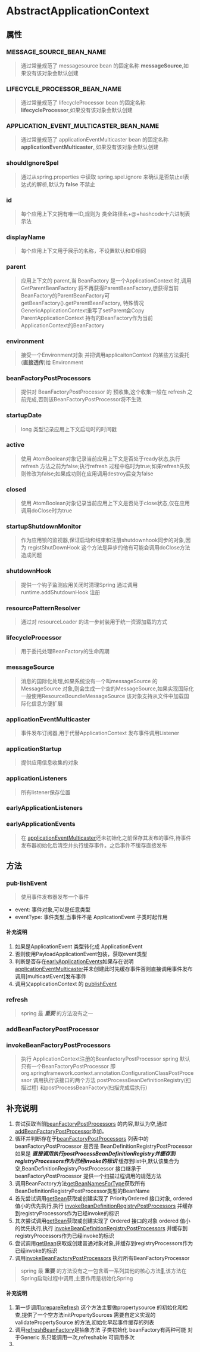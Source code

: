 # AbstractApplicationContext 
## 属性
### MESSAGE_SOURCE_BEAN_NAME
> 通过常量规范了 messagesource bean 的固定名称 **messageSource**,如果没有该对象会默认创建
### LIFECYCLE_PROCESSOR_BEAN_NAME
> 通过常量规范了 lifecycleProcessor bean 的固定名称 **lifecycleProcessor**,如果没有该对象会默认创建
### APPLICATION_EVENT_MULTICASTER_BEAN_NAME
> 通过常量规范了 applicationEventMulticaster bean 的固定名称 **applicationEventMulticaster**,,如果没有该对象会默认创建
### shouldIgnoreSpel
> 通过从spring.properties 中读取 spring.spel.ignore 来确认是否禁止el表达式的解析,默认为 **false** 不禁止
### id
> 每个应用上下文拥有唯一ID,规则为 类全路径名+@+hashcode十六进制表示法
### displayName
> 每个应用上下文用于展示的名称，不设置默认和ID相同
### parent
> 应用上下文的 parent,当 BeanFactory 是一个ApplicationContext 时,调用GetParentBeanFactory 将不再获得ParentBeanFactory,想获得当前BeanFactory的ParentBeanFactory可getBeanFactory().getParentBeanFactory, 特殊情况 GenericApplicationContext重写了setParent会Copy ParentApplicationContext 持有的BeanFactory作为当前ApplicationContext的BeanFactory
### environment
> 接受一个Environment对象 并把调用applicaitonContext 的某些方法委托(**直接透传**)给 Environment 
### beanFactoryPostProcessors
> 提供对 BeanFactoryPostProcessor 的 预收集,这个收集一般在 refresh 之前完成,否则该BeanFactoryPostProcessor将不生效
### startupDate
> long 类型记录应用上下文启动时的时间戳
### active
>使用 AtomBoolean对象记录当前应用上下文是否处于ready状态,执行refresh 方法之前为false;执行refresh 过程中临时为true;如果refresh失败则修改为false;如果成功则在应用调用destroy后变为false
### closed
>使用 AtomBoolean对象记录当前应用上下文是否处于close状态,仅在应用调用doClose时为true
### startupShutdownMonitor
> 作为应用锁的监视器,保证启动和结束和注册shutdownhook同步的对象,因为 registShutDownHook 这个方法是异步的他有可能会调用doClose方法造成问题
### shutdownHook
> 提供一个钩子监测应用关闭时清理Spring 通过调用runtime.addShutdownHook 注册
### resourcePatternResolver
> 通过对 resourceLoader 的进一步封装用于统一资源加载的方式
### lifecycleProcessor
>用于委托处理BeanFactory的生命周期
### messageSource
> 消息的国际化处理,如果系统没有一个叫messageSource 的MessageSource 对象,则会生成一个空的MessageSource,如果实现国际化一般使用ResourceBoundleMessageSource 该对象支持从文件中加载国际化信息方便扩展
### applicationEventMulticaster
> 事件发布订阅器,用于代替ApplicationContext 发布事件调用Listener

### applicationStartup
> 提供应用信息收集的对象
### applicationListeners
> 所有listener保存位置
### earlyApplicationListeners
> 
### earlyApplicationEvents
> 在 [applicationEventMulticaster](#applicationEventMulticaster)还未初始化之前保存其发布的事件,待事件发布器初始化后清空并执行缓存事件。之后事件不缓存直接发布
## 方法 

### pub·lishEvent
>使用事件发布器发布一个事件
* event: 事件对象,可以是任意类型
* eventType: 事件类型,当事件不是 ApplicationEvent 子类时起作用
#### 补充说明
1. 如果是ApplicationEvent 类型转化成 ApplicationEvent
2. 否则使用PayloadApplicationEvent包装，获取event类型
3. 判断是否存在[earlyApplicationEvents](#earlyApplicationEvents)如果存在说明[applicationEventMulticaster](#)并未创建此时先缓存事件否则直接调用事件发布调用[multicastEvent]发布事件
4. 调用父applicationContext 的 [publishEvent](#publishevent)

### refresh
> spring 最 ***重要*** 的方法没有之一

### addBeanFactoryPostProcessor



### invokeBeanFactoryPostProcessors
> 执行 ApplicationContext注册的BeanfactoryPostProcessor spring 默认只有一个BeanFactoryPostProcessor 即org.springframework.context.annotation.ConfigurationClassPostProcessor 调用执行该接口的两个方法 postProcessBeanDefinitionRegistry(扫描过程) 和postProcessBeanFactory(扫描完成后执行)
> 
## 补充说明
1. 尝试获取当前[beanFactoryPostProcessors](#beanFactoryPostProcessors) 的内容,默认为空,通过[addBeanFactoryPostProcessor](#addBeanFactoryPostProcessor)添加。
2. 循环并判断存在于[beanFactoryPostProcessors](#beanFactoryPostProcessors) 列表中的 beanFactoryPostProcessor 是否是 BeanDefinitionRegistryPostProcessor 如果是 ***直接调用执行postProcessBeanDefinitionRegistry并缓存到registryProcessors作为已经invoke的标识*** 缓存到list中,默认该集合为空,BeanDefinitionRegistryPostProcessor 接口继承于 beanFactoryPostProcessor 提供一个扫描过程调用的规范方法
3. 调用BeanFactory方法[getBeanNamesForType](../2_BeanFactory/2.6_DefaultListableBeanFactory.md#getBeanNamesForType)获取所有BeanDefinitionRegistryPostProcessor类型的BeanName
4. 首先尝试调用[getBean](#getBean)获取或创建实现了 PriorityOrdered 接口对象, ordered 值小的优先执行,执行 [invokeBeanDefinitionRegistryPostProcessors](#invokeBeanDefinitionRegistryPostProcessors) 并缓存到registryProcessors作为已经invoke的标识
5. 其次尝试调用[getBean](#getBean)获取或创建实现了 Ordered 接口的对象 ordered 值小的优先执行,执行 [invokeBeanDefinitionRegistryPostProcessors](#invokeBeanDefinitionRegistryPostProcessors) 并缓存到registryProcessors作为已经invoke的标识
6. 尝试调用[getBean](#getBean)获取或创建普通对象对象,并缓存到registryProcessors作为已经invoke的标识
7. 调用[invokeBeanFactoryPostProcessors](#invokeBeanFactoryPostProcessors) 执行所有BeanFactoryProcessor
> spring 最 **重要** 的方法没有之一包含着一系列其他的核心方法,该方法在Spring启动过程中调用,主要作用是初始化Spring

#### 补充说明
1. 第一步调用[prepareRefresh](#prepareRefresh) 这个方法主要做propertysource 的初始化和检查,提供了一个空方法initPropertySources 需要自定义实现的 validatePropertySource 的方法,初始化早起事件缓存的列表
2. 调用[refreshBeanFactory](#refreshBeanFactory)是抽象方法 子类初始化 beanFactory有两种可能 对于Generic 系只能调用一次,refreshable 可调用多次
3. 
